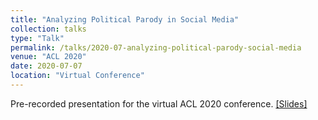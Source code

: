 ```yaml
---
title: "Analyzing Political Parody in Social Media"
collection: talks
type: "Talk"
permalink: /talks/2020-07-analyzing-political-parody-social-media
venue: "ACL 2020"
date: 2020-07-07
location: "Virtual Conference"
---
```


Pre-recorded presentation for the virtual ACL 2020 conference. [[Slides]](https://danaesavi.github.io/files/PoliticalParodyACL2020.pdf)
